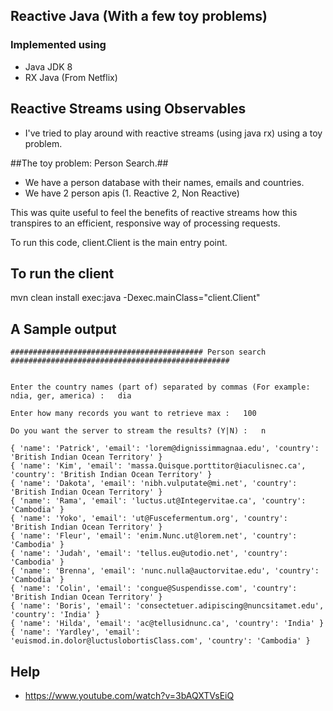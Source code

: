 ## Reactive Java (With a few toy problems)


### Implemented using

* Java JDK 8 
* RX Java (From Netflix)


## Reactive Streams using Observables ##
 * I've tried to play around with reactive streams (using java rx) using a toy problem.
 
##The toy problem: Person Search.##
 *  We have a person database with their names, emails and countries.
 *  We have 2 person apis (1. Reactive 2, Non Reactive) 
 
This was quite useful to feel the benefits of reactive streams how this transpires to an efficient, responsive way of processing requests.

To run this code, client.Client is the main entry point.
 
## To run the client ##
 mvn clean install exec:java -Dexec.mainClass="client.Client"

## A Sample output ##   
```
########################################### Person search  #################################################


Enter the country names (part of) separated by commas (For example: ndia, ger, america)	:	dia

Enter how many records you want to retrieve max	:	100

Do you want the server to stream the results? (Y|N)	:	n

{ 'name': 'Patrick', 'email': 'lorem@dignissimmagnaa.edu', 'country': 'British Indian Ocean Territory' }
{ 'name': 'Kim', 'email': 'massa.Quisque.porttitor@iaculisnec.ca', 'country': 'British Indian Ocean Territory' }
{ 'name': 'Dakota', 'email': 'nibh.vulputate@mi.net', 'country': 'British Indian Ocean Territory' }
{ 'name': 'Rama', 'email': 'luctus.ut@Integervitae.ca', 'country': 'Cambodia' }
{ 'name': 'Yoko', 'email': 'ut@Fuscefermentum.org', 'country': 'British Indian Ocean Territory' }
{ 'name': 'Fleur', 'email': 'enim.Nunc.ut@lorem.net', 'country': 'Cambodia' }
{ 'name': 'Judah', 'email': 'tellus.eu@utodio.net', 'country': 'Cambodia' }
{ 'name': 'Brenna', 'email': 'nunc.nulla@auctorvitae.edu', 'country': 'Cambodia' }
{ 'name': 'Colin', 'email': 'congue@Suspendisse.com', 'country': 'British Indian Ocean Territory' }
{ 'name': 'Boris', 'email': 'consectetuer.adipiscing@nuncsitamet.edu', 'country': 'India' }
{ 'name': 'Hilda', 'email': 'ac@tellusidnunc.ca', 'country': 'India' }
{ 'name': 'Yardley', 'email': 'euismod.in.dolor@luctuslobortisClass.com', 'country': 'Cambodia' }

```
## Help
* https://www.youtube.com/watch?v=3bAQXTVsEiQ



